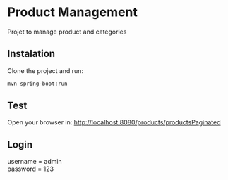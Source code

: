 # Product Management

Projet to manage product and categories

## Instalation

Clone the project and run:

```bash
mvn spring-boot:run
```

## Test

Open your browser in:
[http://localhost:8080/products/productsPaginated](http://localhost:8080/products/all])

## Login <br />
username = admin <br />
password = 123

